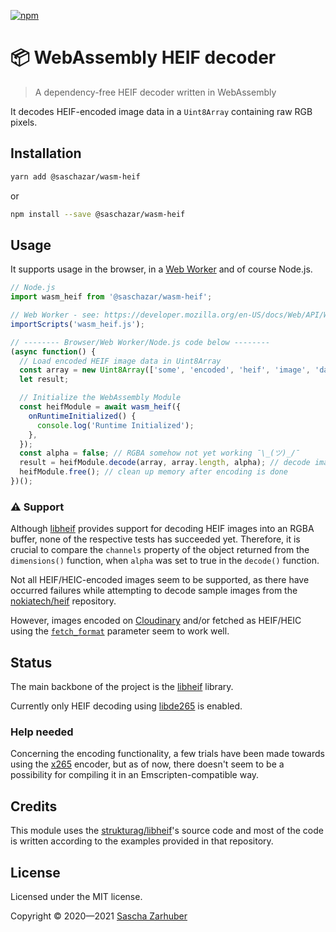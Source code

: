 [![npm](https://img.shields.io/npm/v/@saschazar/wasm-heif)](https://npmjs.org/package/@saschazar/wasm-heif)

# 📦 WebAssembly HEIF decoder

> A dependency-free HEIF decoder written in WebAssembly

It decodes HEIF-encoded image data in a `Uint8Array` containing raw RGB pixels.

## Installation

```bash
yarn add @saschazar/wasm-heif
```

or

```bash
npm install --save @saschazar/wasm-heif
```

## Usage

It supports usage in the browser, in a [Web Worker](https://developer.mozilla.org/en-US/docs/Web/API/Web_Workers_API) and of course Node.js.

```javascript
// Node.js
import wasm_heif from '@saschazar/wasm-heif';

// Web Worker - see: https://developer.mozilla.org/en-US/docs/Web/API/WorkerGlobalScope/importScripts
importScripts('wasm_heif.js');

// -------- Browser/Web Worker/Node.js code below --------
(async function() {
  // Load encoded HEIF image data in Uint8Array
  const array = new Uint8Array(['some', 'encoded', 'heif', 'image', 'data']);
  let result;

  // Initialize the WebAssembly Module
  const heifModule = await wasm_heif({
    onRuntimeInitialized() {
      console.log('Runtime Initialized');
    },
  });
  const alpha = false; // RGBA somehow not yet working ¯\_(ツ)_/¯
  result = heifModule.decode(array, array.length, alpha); // decode image data and return a new Uint8Array
  heifModule.free(); // clean up memory after encoding is done
})();
```

### ⚠️ Support

Although [libheif](https://github.com/strukturag/libheif) provides support for decoding HEIF images into an RGBA buffer, none of the respective tests has succeeded yet. Therefore, it is crucial to compare the `channels` property of the object returned from the `dimensions()` function, when `alpha` was set to true in the `decode()` function.

Not all HEIF/HEIC-encoded images seem to be supported, as there have occurred failures while attempting to decode sample images from the [nokiatech/heif](https://github.com/nokiatech/heif/tree/gh-pages/content/images) repository.

However, images encoded on [Cloudinary](https://cloudinary.com) and/or fetched as HEIF/HEIC using the [`fetch_format`](https://cloudinary.com/documentation/image_transformation_reference#fetch_format_parameter) parameter seem to work well.

## Status

The main backbone of the project is the [libheif](https://github.com/strukturag/libheif) library.

Currently only HEIF decoding using [libde265](https://github.com/strukturag/libde265) is enabled.

### Help needed

Concerning the encoding functionality, a few trials have been made towards using the [x265](https://github.com/videolan/x265) encoder, but as of now, there doesn't seem to be a possibility for compiling it in an Emscripten-compatible way.

## Credits

This module uses the [strukturag/libheif](https://github.com/strukturag/libheif)'s source code and most of the code is written according to the examples provided in that repository.

## License

Licensed under the MIT license.

Copyright ©️ 2020—2021 [Sascha Zarhuber](https://sascha.work)
